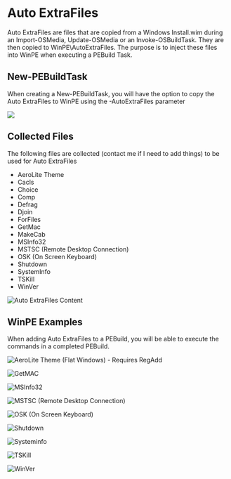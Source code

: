 # Auto ExtraFiles

Auto ExtraFiles are files that are copied from a Windows Install.wim during an Import-OSMedia, Update-OSMedia or an Invoke-OSBuildTask.  They are then copied to WinPE\AutoExtraFiles.  The purpose is to inject these files into WinPE when executing a PEBuild Task.

##  New-PEBuildTask

When creating a New-PEBuildTask, you will have the option to copy the Auto ExtraFiles to WinPE using the -AutoExtraFiles parameter

![](../../.gitbook/assets/2018-10-15_0-34-35.png)

## Collected Files

The following files are collected \(contact me if I need to add things\) to be used for Auto ExtraFiles

* AeroLite Theme
* Cacls
* Choice
* Comp
* Defrag
* Djoin
* ForFiles
* GetMac
* MakeCab
* MSInfo32
* MSTSC \(Remote Desktop Connection\)
* OSK \(On Screen Keyboard\)
* Shutdown
* SystemInfo
* TSKill
* WinVer

![Auto ExtraFiles Content](../../.gitbook/assets/2018-10-16_21-55-32.png)

## WinPE Examples

When adding Auto ExtraFiles to a PEBuild, you will be able to execute the commands in a completed PEBuild.  


![AeroLite Theme \(Flat Windows\) - Requires RegAdd](../../.gitbook/assets/2018-10-16_15-23-09.png)

![GetMAC](../../.gitbook/assets/2018-10-16_1-31-51.png)

![MSInfo32](../../.gitbook/assets/2018-10-15_0-31-08.png)

![MSTSC \(Remote Desktop Connection\)](../../.gitbook/assets/2018-10-16_15-21-16.png)

![OSK \(On Screen Keyboard\)](../../.gitbook/assets/2018-10-15_0-31-38.png)

![Shutdown](../../.gitbook/assets/2018-10-16_1-30-09.png)

![Systeminfo](../../.gitbook/assets/2018-10-16_1-30-35.png)

![TSKill](../../.gitbook/assets/2018-10-16_1-31-07.png)

![WinVer](../../.gitbook/assets/2018-10-16_1-31-28.png)

